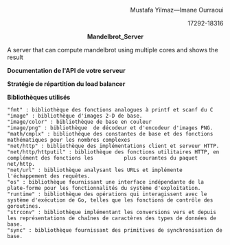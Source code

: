 
<p align=right> Mustafa Yilmaz—Imane Ourraoui</p>

<p align=right> 17292-18316 </p>

<p align=center> <strong>Mandelbrot_Server </strong>  </p>
A server that can compute mandelbrot using multiple cores and shows the result 


<p align=left> <strong>Documentation de l'API de votre serveur</strong>  </p>

<p align=left> <strong>Stratégie de répartition du load balancer</strong>  </p>
 
    
<p align=left> <strong>Bibliothèques utilisés</strong>  </p>

    "fmt" : bibliothèque des fonctions analogues à printf et scanf du C
    "image" : bibliothèque d'images 2-D de base.
    "image/color" : bibliothèque de base en couleur
    "image/png" : bibliothèque  de décodeur et d'encodeur d'images PNG.
    "math/cmplx" : bibliothèque des constantes de base et des fonctions mathématiques pour les nombres complexes
    "net/http" : bibliothèque des implémentations client et serveur HTTP.
    "net/http/httputil" : bibliothèque des fonctions utilitaires HTTP, en complément des fonctions les          plus courantes du paquet net/http.
    "net/url" : bibliothèque analysant les URLs et implémente l'échappement des requêtes.
    "os" : bibliothèque fournissant une interface indépendante de la plate-forme pour les fonctionnalités du système d'exploitation.
    "runtime" : bibliothèque des opérations qui interagissent avec le système d'exécution de Go, telles que les fonctions de contrôle des goroutines.
    "strconv" : bibliothèque implémentant les conversions vers et depuis les représentations de chaînes de caractères des types de données de base.
    "sync" : bibliothèque fournissant des primitives de synchronisation de base.